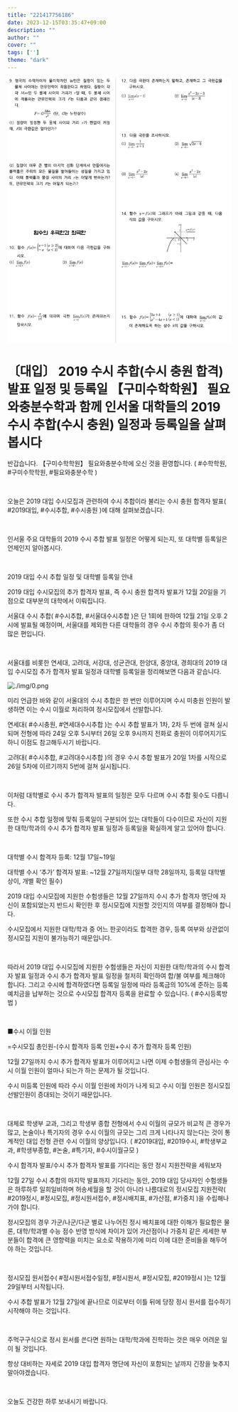 ```yaml
---
title: "221417756186"
date: 2023-12-15T03:35:47+09:00
description: ""
author: ""
cover: ""
tags: ['']
theme: "dark"
---
```


![dhzpdl](test.png)


# 〔대입〕 2019 수시 추합(수시 충원 합격) 발표 일정 및 등록일 【구미수학학원】 필요와충분수학과 함께 인서울 대학들의 2019 수시 추합(수시 충원) 일정과 등록일을 살펴봅시다

반갑습니다. 【구미수학학원】 필요와충분수학에 오신 것을 환영합니다. ( #수학학원, #구미수학학원, #필요와충분수학 )

​

오늘은 2019 대입 수시모집과 관련하여 수시 추합이라 불리는 수시 충원 합격자 발표( #2019대입, #수시추합, #수시충원 )에 대해 살펴보겠습니다.

​

인서울 주요 대학들의 2019 수시 추합 발표 일정은 어떻게 되는지, 또 대학별 등록일은 언제인지 알아봅시다. 

​

2019 대입 수시 추합 일정 및 대학별 등록일 안내

2019 대입 수시모집의 추가 합격자 발표, 즉 수시 충원 합격자 발표가 12월 20일을 기점으로 대부분의 대학에서 이뤄집니다. 

서울대 수시 추합( #수시추합, #서울대수시추합 )은 단 1회에 한하여 12월 21일 오후 2시에 발표될 예정이며, 서울대를 제외한 다른 대학들의 경우 수시 추합의 횟수가 좀 더 많은 편입니다.

​

서울대를 비롯한 연세대, 고려대, 서강대, 성균관대, 한양대, 중앙대, 경희대의 2019 대입 수시모집 추가 합격자 발표 일정과 대학별 등록일을 정리해보면 다음과 같습니다. 

![./img/0.png](./img/0.png)


미리 언급한 바와 같이 서울대의 수시 추합은 한 번만 이루어지며 수시 미충원 인원이 발생하면 이는 수시 이월로 처리하여 정시모집에서 선발합니다. 

연세대( #수시충원, #연세대수시추합 )는 수시 추합 발표가 1차, 2차 두 번에 걸쳐 실시되며 전형에 따라 24일 오후 5시부터 26일 오후 9시까지 전화로 충원이 이루어지기도 하니 이점도 참고해두시기 바랍니다. 

고려대( #수시추합, #고려대수시추합 )의 경우 수시 추합 발표가 20일 1차를 시작으로 26일 5차에 이르기까지  5번에  걸쳐 실시됩니다. 

​

이처럼 대학별로 수시 추가 합격자 발표의 일정은 모두 다르며 수시 추합 횟수도 다릅니다. 

또한 수시 추합 일정에 맞춰 등록일이 구분되어 있는 대학들이 다수이므로 자신이 지원한 대학/학과의 수시 추가 합격자 발표 일정과 등록일을 확실하게 알고 있어야 합니다. 

​

대학별 수시 합격자 등록: 12월 17일~19일

대학별 수시 ‘추가’ 합격자 발표: ~12월 27일까지(일부 대학 28일까지, 등록일 대학별 상이, 개별 확인 필수)

2019 대입 수시모집에 지원한 수험생들은 12월 27일까지 수시 추가 합격자 명단에 자신이 포함되었는지 반드시 확인한 후 정시모집에 지원할 것인지의 여부를 결정해야 합니다.

수시모집에서 지원한 대학/학과 중 어느 한곳이라도 합격한 경우, 등록 여부와 상관없이 정시모집 지원이 불가능하기 때문입니다. 

​

따라서 2019 대입 수시모집에 지원한 수험생들은 자신이 지원한 대학/학과의  수시 합격자 발표 일정과 수시 추가 합격자 발표 일정을 철저히 확인하여 합/불 여부를 체크해야 합니다. 그리고 수시에 합격하였다면 등록일 일정에 따라 등록금의 10%에 준하는 등록 예치금을 납부하는 것으로 수시모집 합격자 등록을 완료할 수 있습니다. ( #수시등록방법 )

​

■수시 이월 인원

=수시모집 총인원-(수시 합격자 등록 인원+수시 추가 합격자 등록 인원)

12월 27일까지 수시 추가 합격자 발표가 이루어지고 나면 이제 수험생들의 관심사는 수시 이월 인원이 얼마나 되는가 하는 문제가 될 것입니다.

수시 미등록 인원에 따라 수시 이월 인원에 차이가 나게 되고 수시 이월 인원은 정시모집 선발인원이 증대되는 것이기 때문입니다. 

​

대체로 학생부 교과, 그리고 학생부 종합 전형에서 수시 이월의 규모가 비교적 큰 경우가 많고, 논술이나 특기자의 경우 수시 이월의 규모는 그리 크게 나타나지 않는다는 것이 통계적인 대입 전형 관련 수시 이월의 양상입니다. ( #2019대입, #2019수시, #학생부교과, #학생부종합, #논술, #특기자, #수시이월규모 )

수시 합격자 발표/수시 추가 합격자 발표를 기다리는 동안 정시 지원전략을 세워보자

12월 27일 수시 추합의 마지막 발표까지 기다리는 동안, 2019 대입 당사자인 수험생들은 하루하루 일희일비하며 허송세월을 할 것이 아니라 나름대로의 정시모집 지원전략( #2019정시, #정시모집, #정시원서접수, #정시배치표, #가산점, #가중치 )을 수립해나가야 합니다. 

정시모집의 경우 가군/나군/다군 별로 나누어진 정시 배치표에 대한 이해가 필요함은 물론, 대학/학과별 수능 점수 반영 방식에 차이가 있어 가산점이나 가중치 같은 세세한 부분들이 합격에 큰 영향력을 미치는 요소로 작용하기에 미리 이에 대한 준비들을 해두어야 하는 것입니다. 

​

정시모집 원서접수( #정시원서접수일정, #정시원서, #정시모집, #2019정시 )는 12월 29일부터 시작됩니다. 

수시 추합 발표가 12월 27일에 끝나므로 이로부터 이틀 뒤에  당장 정시 원서를 접수하기 시작해야 하는 것입니다. 

​

주먹구구식으로 정시 원서를 쓴다면 원하는 대학/학과에 진학하는 것은 매우 어려운 일이 될 것입니다.

항상 대비하는 자세로 2019 대입 합격자 명단에 자신이 포함되는 날까지 긴장을 늦추지 말아야겠습니다. 

​

오늘도 건강한 하루 보내시기 바랍니다.

